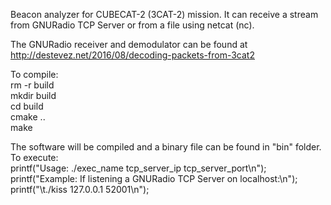 Beacon analyzer for CUBECAT-2 (3CAT-2) mission. It can receive a stream from GNURadio TCP Server or from a file using netcat (nc).

The GNURadio receiver and demodulator can be found at http://destevez.net/2016/08/decoding-packets-from-3cat2


To compile:<br/>
rm -r build<br/>
mkdir build<br/>
cd build<br/>
cmake ..<br/>
make<br/>

The software will be compiled and a binary file can be found in "bin" folder.<br/>
To execute:<br/>
	printf("Usage: ./exec_name tcp_server_ip tcp_server_port\n");<br/>
	printf("Example: If listening a GNURadio TCP Server on localhost:\n");<br/>
	printf("\t./kiss 127.0.0.1 52001\n");<br/>
